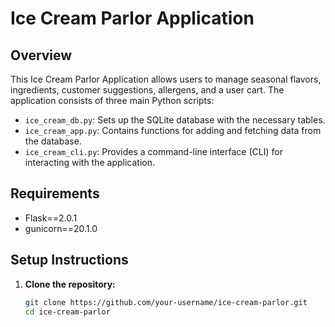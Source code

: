 # Ice Cream Parlor Application

## Overview

This Ice Cream Parlor Application allows users to manage seasonal flavors, ingredients, customer suggestions, allergens, and a user cart. The application consists of three main Python scripts:
- `ice_cream_db.py`: Sets up the SQLite database with the necessary tables.
- `ice_cream_app.py`: Contains functions for adding and fetching data from the database.
- `ice_cream_cli.py`: Provides a command-line interface (CLI) for interacting with the application.

## Requirements

- Flask==2.0.1
- gunicorn==20.1.0

## Setup Instructions

1. **Clone the repository:**

   ```bash
   git clone https://github.com/your-username/ice-cream-parlor.git
   cd ice-cream-parlor
